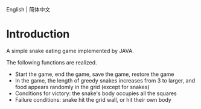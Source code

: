 English | 简体中文

# Introduction

A simple snake eating game implemented by JAVA.

The following functions are realized.

- Start the game, end the game, save the game, restore the game
- In the game, the length of greedy snakes increases from 3 to larger, and food appears randomly in the grid (except for snakes)
- Conditions for victory: the snake's body occupies all the squares
- Failure conditions: snake hit the grid wall, or hit their own body
